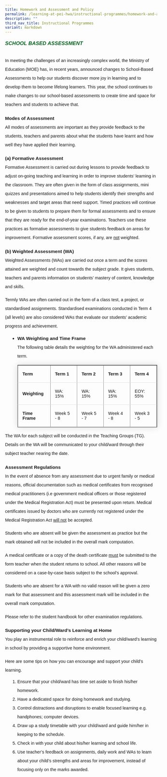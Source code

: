 ```yaml
---
title: Homework and Assessment and Policy
permalink: /learning-at-pei-hwa/instructional-programmes/homework-and-assessment-policy/
description: ""
third_nav_title: Instructional Programmes
variant: markdown
---
```

<h6 style="color:#0B6623;;font-family:sans-serif;font-weight:bold;"><strong style="font-family:sans-serif;font-size:17px;color:#0B6623;">SCHOOL BASED ASSESSMENT</strong></h6>

<p style="font-size:14.5px; line-height:2;font-family:sans-serif;margin-top:0px;">In meeting the challenges of an increasingly complex world, the Ministry of Education (MOE) has, in recent years, announced changes to School-Based Assessments to help our students discover more joy in learning and to develop them to become lifelong learners. This
year, the school continues to make changes to our school-based assessments to create time and space for teachers and students to achieve that.</p>

<p style="line-height:2;margin-top:5px;margin-bottom:0;font-family:sans-serif;font-size:15.5px;"><strong style="font-family:sans-serif;">Modes of Assessment</strong></p>

<p style="font-size:14.5px; line-height:2;margin-top:0px;font-family:sans-serif;">All modes of assessments are important as they provide feedback to the students, teachers and parents about what the students have learnt and how well they have applied their learning.</p>

<p style="line-height:2;margin-top:5px;margin-bottom:0;font-family:sans-serif;font-size:15.5px;"><strong style="font-family:sans-serif;">(a) Formative Assessment</strong></p>

<p style="font-size:14.5px; line-height:2;margin-top:0px;font-family:sans-serif;">Formative Assessment is carried out during lessons to provide feedback to adjust on-going
teaching and learning in order to improve students’ learning in the classroom. They are often given in the form of class assignments, mini quizzes and presentations aimed to help students identify their strengths and weaknesses and target areas that need support. Timed
practices will continue to be given to students to prepare them for formal assessments and to ensure that they are ready for the end-of-year examinations. Teachers use these practices as formative assessments to give students feedback on areas for improvement. Formative assessment scores, if any, are <u style="font-family:sans-serif;">not</u> weighted.</p>

<p style="line-height:2;margin-top:5px;margin-bottom:0;font-family:sans-serif;font-size:15.5px;"><strong style="font-family:sans-serif;">(b) Weighted Assessment (WA)</strong></p>

<p style="font-size:14.5px; line-height:2;margin-top:0px;font-family:sans-serif;">Weighted Assessments (WAs) are carried out once a term and the scores attained are weighted and count towards the subject grade. It gives students, teachers and parents information on students’ mastery of content, knowledge and skills.</p>

<p style="margin-top:0px;font-size:14.5px; line-height:2;font-family:sans-serif;">Termly WAs are often carried out in the form of a class test, a project, or standardised assignments. Standardised examinations conducted in Term 4 (all levels) are also considered WAs that evaluate our students’ academic progress and achievement.</p>

<ul style="margin-top:-5px;">
<li aria-level="1" style="font-size:15.5px; line-height:2;margin-left:17px;font-family:sans-serif;"><strong style="font-family:sans-serif;">WA Weighting and Time Frame</strong>

<p style="font-size:14.5px; line-height:2;margin-top:0px;font-family:sans-serif;">The following table details the weighting for the WA administered each term.</p>
	
<table border="1" style="border-collapse: collapse;margin: 0px 0;font-size: 0.9em;font-family: sans-serif;min-width: 400px; box-shadow: 0 0 20px rgba(0, 0, 0, 0.15);">
	
<tbody>
<tr style="border-bottom: 1px solid #dddddd;">
<td style="padding: 20px 15px; font-size:14.5px; font-family:sans-serif;"><strong style="font-family:sans-serif;">Term</strong></td>
<td style="padding: 20px 15px; font-size:14.5px; font-family:sans-serif;"><strong style="font-family:sans-serif;">Term 1</strong></td>
<td style="padding: 20px 15px; font-size:14.5px; font-family:sans-serif;"><strong style="font-family:sans-serif;">Term 2</strong></td>
<td style="padding: 20px 15px; font-size:14.5px; font-family:sans-serif;"><strong style="font-family:sans-serif;">Term 3</strong></td>
<td style="padding: 20px 15px; font-size:14.5px; font-family:sans-serif;"><strong style="font-family:sans-serif;">Term 4</strong></td>
</tr>
	
<tr style="border-bottom: 1px solid #dddddd;">
<td style="padding: 20px 15px;font-size:14.5px;font-family:sans-serif;"><strong style="font-family:sans-serif;">Weighting</strong></td>
<td style="padding: 20px 15px;font-size:14.5px;font-family:sans-serif;">WA: 15%</td>
<td style="padding: 20px 15px;font-size:14.5px;font-family:sans-serif;">WA: 15%</td>
<td style="padding: 20px 15px;font-size:14.5px;font-family:sans-serif;">WA: 15%</td>
<td style="padding: 20px 15px;font-size:14.5px;font-family:sans-serif;">EOY: 55%</td>
</tr>
	
<tr style="border-bottom: 1px solid #dddddd;">
<td style="padding: 20px 15px;font-size:14.5px;font-family:sans-serif;"><strong style="font-family:sans-serif;">Time Frame</strong></td>
<td style="padding: 20px 15px;font-size:14.5px;font-family:sans-serif;">Week 5 - 8</td>
<td style="padding: 20px 15px;font-size:14.5px;font-family:sans-serif;">Week 5 - 7</td>
<td style="padding: 20px 15px;font-size:14.5px;font-family:sans-serif;">Week 4 - 8</td>
<td style="padding: 20px 15px;font-size:14.5px;font-family:sans-serif;">Week 3 - 5</td>
</tr>
	
</tbody>
</table>
</li></ul>
	
<p style="font-size:14.5px; line-height:2;margin-top:0px;font-family:sans-serif;">The WA for each subject will be conducted in the Teaching Groups (TG). Details on the WA will be communicated to your child/ward through their subject teacher nearing the date.</p>

<p style="line-height:2;margin-top:5px;margin-bottom:0;font-family:sans-serif;font-size:15.5px;"><strong style="font-family:sans-serif;">Assessment Regulations</strong></p>

<p style="font-size:14.5px; line-height:2;margin-top:0px;font-family:sans-serif;">In the event of absence from any assessment due to urgent family or medical reasons, official documentation such as medical certificates from recognised medical practitioners (i.e government medical officers or those registered under the Medical Registration Act) must be
presented upon return. Medical certificates issued by doctors who are currently not registered under the Medical Registration Act <u style="font-family:sans-serif;">will not</u> be accepted.</p>

<p style="font-size:14.5px; line-height:2;margin-top:0px;font-family:sans-serif;">Students who are absent will be given the assessment as practice but the mark obtained will not be included in the overall mark computation.</p>

<p style="font-size:14.5px; line-height:2;margin-top:0px;font-family:sans-serif;">A medical certificate or a copy of the death certificate <u style="font-family:sans-serif">must</u> be submitted to the form teacher when the student returns to school. All other reasons will be considered on a case-by-case basis subject to the school’s approval.</p>

<p style="font-size:14.5px; line-height:2;margin-top:0px;font-family:sans-serif;">Students who are absent for a WA with no valid reason will be given a zero mark for that assessment and this assessment mark will be included in the overall mark computation.</p>

<p style="font-size:14.5px; line-height:2;margin-top:0px;font-family:sans-serif;">Please refer to the student handbook for other examination regulations.</p>

<p style="line-height:2;margin-top:5px;margin-bottom:0;font-family:sans-serif;font-size:15.5px;"><strong style="font-family:sans-serif;">Supporting your Child/Ward’s Learning at Home</strong></p>

<p style="font-size:14.5px; line-height:2;margin-top:0px;font-family:sans-serif;">You play an instrumental role to reinforce and enrich your child/ward’s learning in school by providing a supportive home environment.</p>

<p style="font-size:14.5px; line-height:2;margin-top:0px;font-family:sans-serif;">Here are some tips on how you can encourage and support your child’s learning.</p>

<ol style="margin-top:-5px;">
<li aria-level="1" style="font-size:14.5px; line-height:2;margin-left:17px;font-family:sans-serif;">Ensure that your child/ward has time set aside to finish his/her homework.</li>
	<li aria-level="1" style="font-size:14.5px; line-height:2;margin-left:17px;font-family:sans-serif;">Have a dedicated space for doing homework and studying.</li>
	<li aria-level="1" style="font-size:14.5px; line-height:2;margin-left:17px;font-family:sans-serif;">Control distractions and disruptions to enable focused learning e.g. handphones;
computer devices.</li>
	<li aria-level="1" style="font-size:14.5px; line-height:2;margin-left:17px;font-family:sans-serif;">Draw up a study timetable with your child/ward and guide him/her in keeping to the schedule.</li>
	<li aria-level="1" style="font-size:14.5px; line-height:2;margin-left:17px;font-family:sans-serif;">Check in with your child about his/her learning and school life.</li>
	<li aria-level="1" style="font-size:14.5px; line-height:2;margin-left:17px;font-family:sans-serif;">Use teacher’s feedback on assignments, daily work and WAs to learn about your child’s strengths and areas for improvement, instead of focusing only on the marks awarded.</li>
</ol>